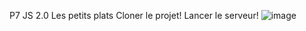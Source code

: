 
P7 JS 2.0 Les petits plats
Cloner le projet!
Lancer le serveur!
![image](https://github.com/sarahvar/PetitsPlats2.0/assets/100738177/cf4e78dc-d02b-41c1-a9a3-594ca534772f)
